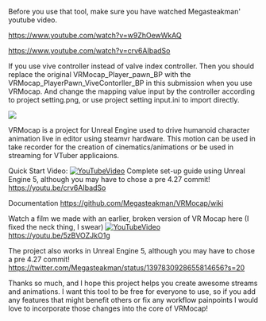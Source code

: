 Before you use that tool, make sure you have watched Megasteakman' youtube video.

https://www.youtube.com/watch?v=w9ZhOewWkAQ

https://www.youtube.com/watch?v=crv6AIbadSo

If you use vive controller instead of valve index controller. Then you should replace the original VRMocap_Player_pawn_BP with the VRMocap_PlayerPawn_ViveContorller_BP in this submission when you use VRMocap. And change the mapping value input by the controller according to project setting.png, or use project setting input.ini to import directly.




![](Examples.gif)

VRMocap is a project for Unreal Engine used to drive humanoid character animation live in editor using steamvr hardware.  This motion can be used in take recorder for the creation of cinematics/animations or be used in streaming for VTuber applicaions.

Quick Start Video:
[![YouTubeVideo](https://i.imgur.com/OdwBANp.png)](https://youtu.be/crv6AIbadSo)
Complete set-up guide using Unreal Engine 5, although you may have to chose a pre 4.27 commit!
https://youtu.be/crv6AIbadSo

Documentation
https://github.com/Megasteakman/VRMocap/wiki

Watch a film we made with an earlier, broken version of VR Mocap here (I fixed the neck thing, I swear)
[![YouTubeVideo](https://i.imgur.com/fcLGGNj.jpg)](https://youtu.be/5zBVOZJkO1g)
https://youtu.be/5zBVOZJkO1g

The project also works in Unreal Engine 5, although you may have to chose a pre 4.27 commit!  https://twitter.com/Megasteakman/status/1397830928655814656?s=20

Thanks so much, and I hope this project helps you create awesome streams and animations.  I want this tool to be free for everyone to use, so if you add any features that might benefit others or fix any workflow painpoints I would love to incorporate those changes into the core of VRMocap! 


